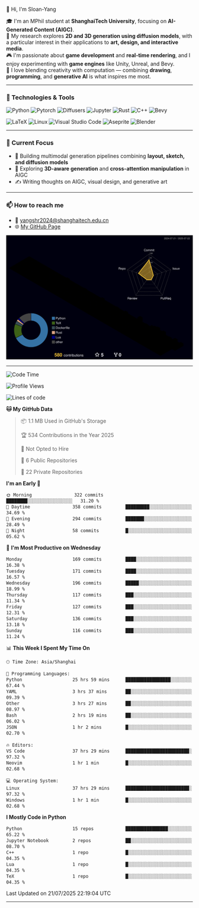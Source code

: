 👋 Hi, I'm Sloan-Yang

🎓 I'm an MPhil student at **ShanghaiTech University**, focusing on **AI-Generated Content (AIGC)**.  
🧠 My research explores **2D and 3D generation using diffusion models**, with a particular interest in their applications to **art, design, and interactive media**.  
🎮 I'm passionate about **game development** and **real-time rendering**, and I enjoy experimenting with **game engines** like Unity, Unreal, and Bevy.  
🎨 I love blending creativity with computation — combining **drawing**, **programming**, and **generative AI** is what inspires me most.

---

### 🧰 Technologies & Tools

![Python](https://img.shields.io/badge/python-%233776AB.svg?style=for-the-badge&logo=python&logoColor=white)
![Pytorch](https://img.shields.io/badge/pytorch-%23EE4C2C.svg?style=for-the-badge&logo=pytorch&logoColor=white)
![Diffusers](https://img.shields.io/badge/diffusers-HuggingFace-yellow?style=for-the-badge&logo=huggingface&logoColor=black)
![Jupyter](https://img.shields.io/badge/Jupyter-%23F37626.svg?style=for-the-badge&logo=Jupyter&logoColor=white)
![Rust](https://img.shields.io/badge/Rust-%23000000.svg?style=for-the-badge&logo=rust&logoColor=white)
![C++](https://img.shields.io/badge/C++-%2300599C.svg?style=for-the-badge&logo=c%2B%2B&logoColor=white)
![Bevy](https://img.shields.io/badge/Bevy-000000.svg?style=for-the-badge&logo=bevy&logoColor=white)

![LaTeX](https://img.shields.io/badge/LaTeX-47A141?style=for-the-badge&logo=latex&logoColor=white)
![Linux](https://img.shields.io/badge/Linux-FCC624?style=for-the-badge&logo=linux&logoColor=black)
![Visual Studio Code](https://img.shields.io/badge/VSCode-0078d7.svg?style=for-the-badge&logo=visual-studio-code&logoColor=white)
![Aseprite](https://img.shields.io/badge/Aseprite-FFFFFF?style=for-the-badge&logo=Aseprite&logoColor=%237D929E)
![Blender](https://img.shields.io/badge/Blender-F5792A?style=for-the-badge&logo=blender&logoColor=white)

---

### 🔭 Current Focus

- 🎨 Building multimodal generation pipelines combining **layout, sketch, and diffusion models**
- 🧪 Exploring **3D-aware generation** and **cross-attention manipulation** in AIGC
- ✍️ Writing thoughts on AIGC, visual design, and generative art

---

### 📫 How to reach me

- 📧 <a href="mailto:yangshr2024@shanghaitech.edu.cn">yangshr2024@shanghaitech.edu.cn</a>
- 🌐 [My GitHub Page](https://sloan-yang.github.io)  



![3D Profile](https://raw.githubusercontent.com/Sloan-Yang/Sloan-Yang/main/profile-3d-contrib/profile-night-rainbow.svg)

---


<!--START_SECTION:waka-->
![Code Time](http://img.shields.io/badge/Code%20Time-403%20hrs%2043%20mins-blue)

![Profile Views](http://img.shields.io/badge/Profile%20Views-3-blue)

![Lines of code](https://img.shields.io/badge/From%20Hello%20World%20I%27ve%20Written-2.1%20million%20lines%20of%20code-blue)

**🐱 My GitHub Data** 

> 📦 1.1 MB Used in GitHub's Storage 
 > 
> 🏆 534 Contributions in the Year 2025
 > 
> 🚫 Not Opted to Hire
 > 
> 📜 6 Public Repositories 
 > 
> 🔑 22 Private Repositories 
 > 
**I'm an Early 🐤** 

```text
🌞 Morning                322 commits         ████████░░░░░░░░░░░░░░░░░   31.20 % 
🌆 Daytime                358 commits         █████████░░░░░░░░░░░░░░░░   34.69 % 
🌃 Evening                294 commits         ███████░░░░░░░░░░░░░░░░░░   28.49 % 
🌙 Night                  58 commits          █░░░░░░░░░░░░░░░░░░░░░░░░   05.62 % 
```
📅 **I'm Most Productive on Wednesday** 

```text
Monday                   169 commits         ████░░░░░░░░░░░░░░░░░░░░░   16.38 % 
Tuesday                  171 commits         ████░░░░░░░░░░░░░░░░░░░░░   16.57 % 
Wednesday                196 commits         █████░░░░░░░░░░░░░░░░░░░░   18.99 % 
Thursday                 117 commits         ███░░░░░░░░░░░░░░░░░░░░░░   11.34 % 
Friday                   127 commits         ███░░░░░░░░░░░░░░░░░░░░░░   12.31 % 
Saturday                 136 commits         ███░░░░░░░░░░░░░░░░░░░░░░   13.18 % 
Sunday                   116 commits         ███░░░░░░░░░░░░░░░░░░░░░░   11.24 % 
```


📊 **This Week I Spent My Time On** 

```text
🕑︎ Time Zone: Asia/Shanghai

💬 Programming Languages: 
Python                   25 hrs 59 mins      █████████████████░░░░░░░░   67.44 % 
YAML                     3 hrs 37 mins       ██░░░░░░░░░░░░░░░░░░░░░░░   09.39 % 
Other                    3 hrs 27 mins       ██░░░░░░░░░░░░░░░░░░░░░░░   08.97 % 
Bash                     2 hrs 19 mins       ██░░░░░░░░░░░░░░░░░░░░░░░   06.02 % 
JSON                     1 hr 2 mins         █░░░░░░░░░░░░░░░░░░░░░░░░   02.70 % 

🔥 Editors: 
VS Code                  37 hrs 29 mins      ████████████████████████░   97.32 % 
Neovim                   1 hr 1 min          █░░░░░░░░░░░░░░░░░░░░░░░░   02.68 % 

💻 Operating System: 
Linux                    37 hrs 29 mins      ████████████████████████░   97.32 % 
Windows                  1 hr 1 min          █░░░░░░░░░░░░░░░░░░░░░░░░   02.68 % 
```

**I Mostly Code in Python** 

```text
Python                   15 repos            ████████████████░░░░░░░░░   65.22 % 
Jupyter Notebook         2 repos             ██░░░░░░░░░░░░░░░░░░░░░░░   08.70 % 
C++                      1 repo              █░░░░░░░░░░░░░░░░░░░░░░░░   04.35 % 
Lua                      1 repo              █░░░░░░░░░░░░░░░░░░░░░░░░   04.35 % 
TeX                      1 repo              █░░░░░░░░░░░░░░░░░░░░░░░░   04.35 % 
```




 Last Updated on 21/07/2025 22:19:04 UTC
<!--END_SECTION:waka-->

---





